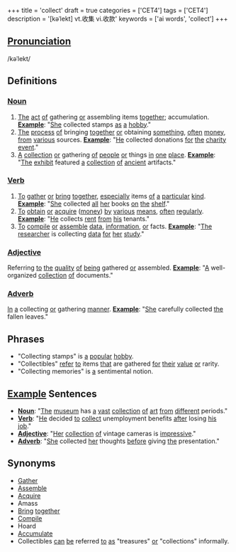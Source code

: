 +++
title = 'collect'
draft = true
categories = ['CET4']
tags = ['CET4']
description = '[kəˈlekt] vt.收集 vi.收款'
keywords = ['ai words', 'collect']
+++

## [Pronunciation](/en/post/pronunciation/)
/kəˈlekt/

## Definitions
### [Noun](/en/post/noun/)
1. [The](/en/post/the/) [act](/en/post/act/) [of](/en/post/of/) gathering [or](/en/post/or/) assembling items [together](/en/post/together/); accumulation. **[Example](/en/post/example/)**: "[She](/en/post/she/) collected stamps [as](/en/post/as/) [a](/en/post/a/) [hobby](/en/post/hobby/)."
2. [The](/en/post/the/) [process](/en/post/process/) [of](/en/post/of/) bringing [together](/en/post/together/) [or](/en/post/or/) obtaining [something](/en/post/something/), [often](/en/post/often/) [money](/en/post/money/), [from](/en/post/from/) [various](/en/post/various/) sources. **[Example](/en/post/example/)**: "[He](/en/post/he/) collected donations [for](/en/post/for/) [the](/en/post/the/) [charity](/en/post/charity/) [event](/en/post/event/)."
3. [A](/en/post/a/) [collection](/en/post/collection/) [or](/en/post/or/) gathering [of](/en/post/of/) [people](/en/post/people/) [or](/en/post/or/) things [in](/en/post/in/) [one](/en/post/one/) [place](/en/post/place/). **[Example](/en/post/example/)**: "[The](/en/post/the/) [exhibit](/en/post/exhibit/) featured [a](/en/post/a/) [collection](/en/post/collection/) [of](/en/post/of/) [ancient](/en/post/ancient/) artifacts."

### [Verb](/en/post/verb/)
1. [To](/en/post/to/) [gather](/en/post/gather/) [or](/en/post/or/) [bring](/en/post/bring/) [together](/en/post/together/), [especially](/en/post/especially/) items [of](/en/post/of/) [a](/en/post/a/) [particular](/en/post/particular/) [kind](/en/post/kind/). **[Example](/en/post/example/)**: "[She](/en/post/she/) collected [all](/en/post/all/) [her](/en/post/her/) books [on](/en/post/on/) [the](/en/post/the/) [shelf](/en/post/shelf/)."
2. [To](/en/post/to/) [obtain](/en/post/obtain/) [or](/en/post/or/) [acquire](/en/post/acquire/) ([money](/en/post/money/)) [by](/en/post/by/) [various](/en/post/various/) [means](/en/post/means/), [often](/en/post/often/) [regularly](/en/post/regularly/). **[Example](/en/post/example/)**: "[He](/en/post/he/) collects [rent](/en/post/rent/) [from](/en/post/from/) [his](/en/post/his/) tenants."
3. [To](/en/post/to/) [compile](/en/post/compile/) [or](/en/post/or/) [assemble](/en/post/assemble/) [data](/en/post/data/), [information](/en/post/information/), [or](/en/post/or/) facts. **[Example](/en/post/example/)**: "[The](/en/post/the/) [researcher](/en/post/researcher/) is collecting [data](/en/post/data/) [for](/en/post/for/) [her](/en/post/her/) [study](/en/post/study/)."

### [Adjective](/en/post/adjective/)
Referring [to](/en/post/to/) [the](/en/post/the/) [quality](/en/post/quality/) [of](/en/post/of/) [being](/en/post/being/) gathered [or](/en/post/or/) assembled. **[Example](/en/post/example/)**: "[A](/en/post/a/) well-organized [collection](/en/post/collection/) [of](/en/post/of/) documents."

### [Adverb](/en/post/adverb/)
[In](/en/post/in/) [a](/en/post/a/) collecting [or](/en/post/or/) gathering [manner](/en/post/manner/). **[Example](/en/post/example/)**: "[She](/en/post/she/) carefully collected [the](/en/post/the/) fallen leaves."

## Phrases
- "Collecting stamps" is [a](/en/post/a/) [popular](/en/post/popular/) [hobby](/en/post/hobby/).
- "Collectibles" [refer](/en/post/refer/) [to](/en/post/to/) items [that](/en/post/that/) are gathered [for](/en/post/for/) [their](/en/post/their/) [value](/en/post/value/) [or](/en/post/or/) rarity.
- "Collecting memories" is [a](/en/post/a/) sentimental notion.

## [Example](/en/post/example/) Sentences
- **[Noun](/en/post/noun/)**: "[The](/en/post/the/) [museum](/en/post/museum/) has [a](/en/post/a/) [vast](/en/post/vast/) [collection](/en/post/collection/) [of](/en/post/of/) [art](/en/post/art/) [from](/en/post/from/) [different](/en/post/different/) periods."
- **[Verb](/en/post/verb/)**: "[He](/en/post/he/) decided [to](/en/post/to/) [collect](/en/post/collect/) unemployment benefits [after](/en/post/after/) losing [his](/en/post/his/) [job](/en/post/job/)."
- **[Adjective](/en/post/adjective/)**: "[Her](/en/post/her/) [collection](/en/post/collection/) [of](/en/post/of/) vintage cameras is [impressive](/en/post/impressive/)."
- **[Adverb](/en/post/adverb/)**: "[She](/en/post/she/) collected [her](/en/post/her/) thoughts [before](/en/post/before/) giving [the](/en/post/the/) presentation."

## Synonyms
- [Gather](/en/post/gather/)
- [Assemble](/en/post/assemble/)
- [Acquire](/en/post/acquire/)
- Amass
- [Bring](/en/post/bring/) [together](/en/post/together/)
- [Compile](/en/post/compile/)
- Hoard
- [Accumulate](/en/post/accumulate/)
- Collectibles [can](/en/post/can/) [be](/en/post/be/) referred [to](/en/post/to/) [as](/en/post/as/) "treasures" [or](/en/post/or/) "collections" informally.
